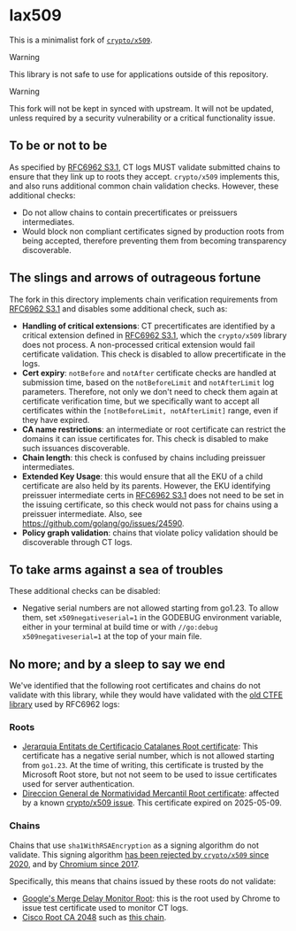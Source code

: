 # lax509

This is a minimalist fork of [`crypto/x509`](https://pkg.go.dev/crypto/x509).

> [!WARNING]
> This library is not safe to use for applications outside of this repository.

> [!WARNING]
> This fork will not be kept in synced with upstream. It will not be updated,
> unless required by a security vulnerability or a critical functionality issue.

## To be or not to be

As specified by [RFC6962 S3.1](https://www.rfc-editor.org/rfc/rfc6962#section-3.1),
CT logs MUST validate submitted chains to ensure that they link up to roots
they accept. `crypto/x509` implements this, and also runs additional common
chain validation checks. However, these additional checks:

- Do not allow chains to contain precertificates or preissuers intermediates.
- Would block non compliant certificates signed by production roots from being
accepted, therefore preventing them from becoming transparency discoverable.

## The slings and arrows of outrageous fortune

The fork in this directory implements chain verification requirements from
[RFC6962 S3.1](https://www.rfc-editor.org/rfc/rfc6962#section-3.1) and disables
some additional check, such as:

- **Handling of critical extensions**: CT precertificates are identified by a
critical extension defined in [RFC6962 S3.1](https://www.rfc-editor.org/rfc/rfc6962#section-3.1),
 which the `crypto/x509` library does not process. A non-processed critical
 extension would fail certificate validation. This check is disabled to allow
 precertificate in the logs.
- **Cert expiry**: `notBefore` and `notAfter` certificate checks are handled at
submission time, based on the `notBeforeLimit` and `notAfterLimit` log
parameters. Therefore, not only we don't need to check them again at certificate
verification time, but we specifically want to accept all certificates within
the `[notBeforeLimit, notAfterLimit]` range, even if they have expired.
- **CA name restrictions**: an intermediate or root certificate can restrict the
domains it can issue certificates for. This check is disabled to make such
issuances discoverable.
- **Chain length**: this check is confused by chains including preissuer intermediates.
- **Extended Key Usage**: this would ensure that all the EKU of a child
certificate are also held by its parents. However, the EKU identifying preissuer
intermediate certs in [RFC6962 S3.1](https://www.rfc-editor.org/rfc/rfc6962#section-3.1)
does not need to be set in the issuing certificate, so this check would not pass
for chains using a preissuer intermediate. Also, see <https://github.com/golang/go/issues/24590>.
- **Policy graph validation**: chains that violate policy validation should be
discoverable through CT logs.

## To take arms against a sea of troubles

These additional checks can be disabled:

- Negative serial numbers are not allowed starting from go1.23. To allow
   them, set `x509negativeserial=1` in the GODEBUG environment variable, either
   in your terminal at build time or with `//go:debug x509negativeserial=1` at
   the top of your main file.

## No more; and by a sleep to say we end

We've identified that the following root certificates and chains do not validate
with this library, while they would have validated with the [old CTFE library](https://github.com/google/certificate-transparency-go/tree/master/x509)
used by RFC6962 logs:

### Roots

- [Jerarquia Entitats de Certificacio Catalanes Root certificate](https://crt.sh/?sha256=88497F01602F3154246AE28C4D5AEF10F1D87EBB76626F4AE0B7F95BA7968799):
This certificate has a negative serial number, which is not allowed starting
from `go1.23`. At the time of writing, this certificate is trusted by the
Microsoft Root store, but not not seem to be used to issue certificates used for
server authentication.
- [Direccion General de Normatividad Mercantil Root certificate](https://crt.sh/?sha256=B41D516A5351D42DEEA191FA6EDF2A67DEE2F36DC969012C76669E616B900DDF):
affected by a known [crypto/x509 issue](https://github.com/golang/go/issues/69463).
This certificate expired on 2025-05-09.

### Chains

Chains that use `sha1WithRSAEncryption` as a signing algorithm do not validate. This
signing algorithm [has been rejected by `crypto/x509` since 2020](https://github.com/golang/go/issues/41682),
and by [Chromium since 2017](https://www.chromium.org/Home/chromium-security/education/tls/sha-1/).

Specifically, this means that chains issued by these roots do not validate:

- [Google's Merge Delay Monitor Root](https://crt.sh/?sha256=86D8219C7E2B6009E37EB14356268489B81379E076E8F372E3DDE8C162A34134):
this is the root used by Chrome to issue test certificate used to monitor CT
logs.
- [Cisco Root CA 2048](https://crt.sh?sha256=8327BC8C9D69947B3DE3C27511537267F59C21B9FA7B613FAFBCCD53B7024000)
such as [this chain](https://crt.sh/?id=284265742).
